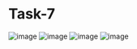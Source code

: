 # Task-7
![image](https://github.com/ivan866666/3.1.2/assets/134066841/19597b2d-991e-4341-afbc-98389f9bce3b)
![image](https://github.com/ivan866666/3.1.2/assets/134066841/e2f59970-1b8e-46b3-b716-c5e2d6dceff0)
![image](https://github.com/ivan866666/3.1.2/assets/134066841/4bef507c-be99-46ee-9763-c6c9bff84e98)
![image](https://github.com/ivan866666/3.1.2/assets/134066841/25631ede-8f7a-4727-9e08-bf5c220d94f5)
